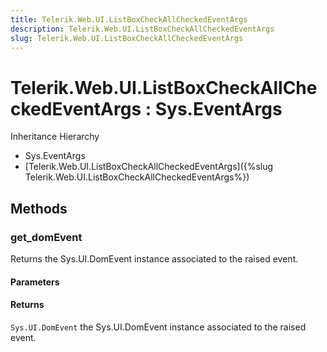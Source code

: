 ```yaml
---
title: Telerik.Web.UI.ListBoxCheckAllCheckedEventArgs
description: Telerik.Web.UI.ListBoxCheckAllCheckedEventArgs
slug: Telerik.Web.UI.ListBoxCheckAllCheckedEventArgs
---
```


# Telerik.Web.UI.ListBoxCheckAllCheckedEventArgs : Sys.EventArgs 


Inheritance Hierarchy

* Sys.EventArgs
* [Telerik.Web.UI.ListBoxCheckAllCheckedEventArgs]({%slug Telerik.Web.UI.ListBoxCheckAllCheckedEventArgs%})


## Methods

###  get_domEvent

Returns the Sys.UI.DomEvent instance associated to the raised event.

#### Parameters

#### Returns

`Sys.UI.DomEvent` the Sys.UI.DomEvent instance associated to the raised event.


